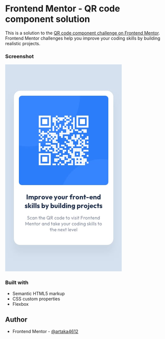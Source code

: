 # Frontend Mentor - QR code component solution

This is a solution to the [QR code component challenge on Frontend Mentor](https://www.frontendmentor.io/challenges/qr-code-component-iux_sIO_H). Frontend Mentor challenges help you improve your coding skills by building realistic projects.

### Screenshot

![qr-card](./images/mobile-design.jpg)

### Built with

- Semantic HTML5 markup
- CSS custom properties
- Flexbox

## Author

- Frontend Mentor - [@artaka4612](https://www.frontendmentor.io/profile/artaka4612)
